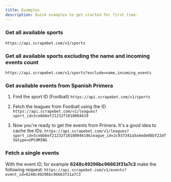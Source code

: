```yaml
---
title: Examples
description: Quick examples to get started for first time.
---
```

### Get all available sports
```https://api.scrapebet.com/v1/sports```

### Get all available sports excluding the name and incoming events count
```https://api.scrapebet.com/v1/sports?exclude=name,incoming_events```

### Get available events from Spanish Primera
1. Find the sport ID (Football)
```https://api.scrapebet.com/v1/sports```

2. Fetch the leagues from Football using the ID
```https://api.scrapebet.com/v1/leagues?sport_id=5cebb6ef21232f1018004419```

3. Now you're ready to get the events from Primera. It's a good idea to cache the IDs.
```https://api.scrapebet.com/v1/leagues?sport_id=5cebb6ef21232f1018004419&league_id=2c937341a5a4ede08bf22df5&type=UPCOMING```

### Fetch a single events
With the event ID, for example __6248c49296bc96663f31a7c3__ make the following request:
```https://api.scrapebet.com/v1/events?event_id=6248c49296bc96663f31a7c3```
